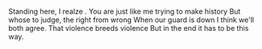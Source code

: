 Standing here,
I realze .
You are just like me trying to make history
But whose to judge, the right from wrong 
When our guard is down I think we'll both agree.
That violence breeds violence
But in the end it has to be this way.
